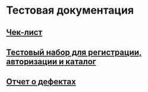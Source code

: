 # Тестовая документация
## [Чек-лист](https://docs.google.com/spreadsheets/d/16VZFQrvqILO_AzpkV9YE2NIDOHHEVHkJUEmrgKvvbpY/edit?usp=sharing)
## [Тестовый набор для регистрации, авторизации и каталог](https://github.com/Ovchinnikov-KsT/docs/blob/main/G8-2024-08-21.pdf)
## [Отчет о дефектах](https://docs.google.com/spreadsheets/d/1i5naIEx58M6WRgc_RGcSV8xg19gqY97I/edit?usp=sharing&ouid=107051174852674585152&rtpof=true&sd=true)
